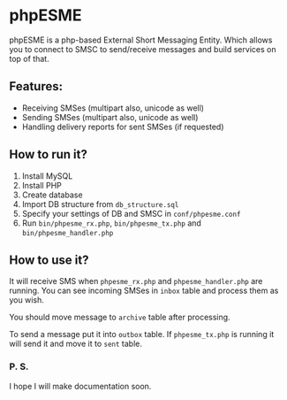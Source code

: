 # phpESME


phpESME is a php-based External Short Messaging Entity. Which allows you to connect to SMSC to send/receive messages and build services on top of that.

## Features:

* Receiving SMSes (multipart also, unicode as well)
* Sending SMSes (multipart also, unicode as well)
* Handling delivery reports for sent SMSes (if requested)

## How to run it?

1. Install MySQL
2. Install PHP
3. Create database
4. Import DB structure from `db_structure.sql`
5. Specify your settings of DB and SMSC in `conf/phpesme.conf`
6. Run `bin/phpesme_rx.php`, `bin/phpesme_tx.php` and `bin/phpesme_handler.php`

## How to use it?

It will receive SMS when `phpesme_rx.php` and `phpesme_handler.php` are running. You can see incoming SMSes in `inbox` table and process them as you wish.

You should move message to `archive` table after processing.

To send a message put it into `outbox` table. If `phpesme_tx.php` is running it will send it and move it to `sent` table.

### P. S.
I hope I will make documentation soon.
